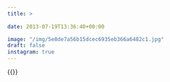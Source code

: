 ```yaml
---
title: >
  
date: 2013-07-19T13:36:40+00:00

image: "/img/5e8de7a56b15dcec6935eb366a6482c1.jpg"
draft: false
instagram: true
---
```


{{<photo src="/img/5e8de7a56b15dcec6935eb366a6482c1.jpg">}}
